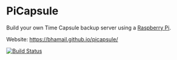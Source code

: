 PiCapsule
=======

Build your own Time Capsule backup server using a [Raspberry Pi](https://www.raspberrypi.org).

Website:
https://bhamail.github.io/picapsule/

[![Build Status](https://github.com/bhamail/picapsule/actions)](ttps://github.com/bhamail/picapsule/actions/workflows/build.yml/badge.svg)
